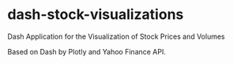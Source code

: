 # dash-stock-visualizations
Dash Application for the Visualization of Stock Prices and Volumes

Based on Dash by Plotly and Yahoo Finance API.